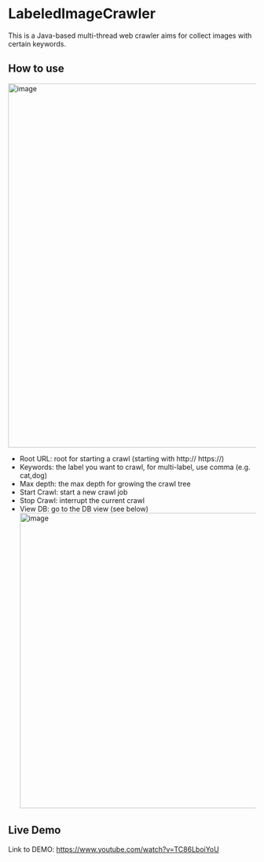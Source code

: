 # LabeledImageCrawler
This is a Java-based multi-thread web crawler aims for collect images with certain keywords.

## How to use
<img width="740" alt="image" src="https://github.com/EdenWuyifan/LabeledImageCrawler/assets/43869961/6320a4ed-c313-47dc-be7c-6690e383ebc1">


- Root URL: root for starting a crawl (starting with http:// https://)
- Keywords: the label you want to crawl, for multi-label, use comma (e.g. cat,dog)
- Max depth: the max depth for growing the crawl tree
- Start Crawl: start a new crawl job
- Stop Crawl: interrupt the current crawl
- View DB: go to the DB view (see below)
  <img width="600" alt="image" src="https://github.com/EdenWuyifan/LabeledImageCrawler/assets/43869961/7763b872-832b-4689-ad7d-4e31c2474352">


## Live Demo
Link to DEMO: https://www.youtube.com/watch?v=TC86LboiYoU
